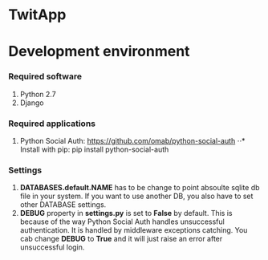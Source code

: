 TwitApp
=======
# Development environment

### Required software
1. Python 2.7
2. Django

### Required applications
1. Python Social Auth: https://github.com/omab/python-social-auth
⋅⋅* Install with pip: pip install python-social-auth

### Settings
1. **DATABASES.default.NAME** has to be change to point absoulte sqlite db file in your system. If you want to use another DB, you also have to set other DATABASE settings.
2. **DEBUG** property in **settings.py** is set to **False** by default. This is because of the way Python Social Auth handles unsuccessful authentication. It is handled by middleware exceptions catching. You cab change **DEBUG** to **True** and it will just raise an error after unsuccessful login.

